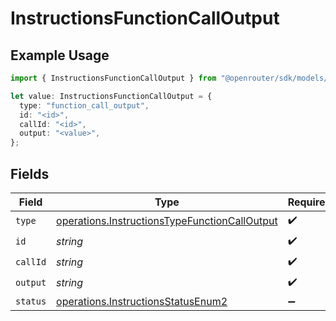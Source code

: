 # InstructionsFunctionCallOutput

## Example Usage

```typescript
import { InstructionsFunctionCallOutput } from "@openrouter/sdk/models/operations";

let value: InstructionsFunctionCallOutput = {
  type: "function_call_output",
  id: "<id>",
  callId: "<id>",
  output: "<value>",
};
```

## Fields

| Field                                                                                                          | Type                                                                                                           | Required                                                                                                       | Description                                                                                                    |
| -------------------------------------------------------------------------------------------------------------- | -------------------------------------------------------------------------------------------------------------- | -------------------------------------------------------------------------------------------------------------- | -------------------------------------------------------------------------------------------------------------- |
| `type`                                                                                                         | [operations.InstructionsTypeFunctionCallOutput](../../models/operations/instructionstypefunctioncalloutput.md) | :heavy_check_mark:                                                                                             | N/A                                                                                                            |
| `id`                                                                                                           | *string*                                                                                                       | :heavy_check_mark:                                                                                             | N/A                                                                                                            |
| `callId`                                                                                                       | *string*                                                                                                       | :heavy_check_mark:                                                                                             | N/A                                                                                                            |
| `output`                                                                                                       | *string*                                                                                                       | :heavy_check_mark:                                                                                             | N/A                                                                                                            |
| `status`                                                                                                       | [operations.InstructionsStatusEnum2](../../models/operations/instructionsstatusenum2.md)                       | :heavy_minus_sign:                                                                                             | N/A                                                                                                            |